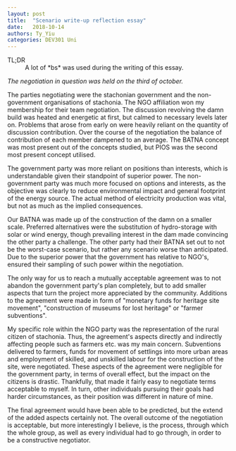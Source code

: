 ```yaml
---
layout: post
title:  "Scenario write-up reflection essay"
date:   2018-10-14
authors: Ty_Yiu
categories: DEV301 Uni 
---
```


<dl>
<dt>
TL;DR
</dt>
<dd>
A lot of *bs* was used during the writing of this essay.
</dd>
</dl> 

*The negotiation in question was held on the third of october.*

The parties negotiating were the stachonian government and the non-government organisations of stachonia.
The NGO affiliation won my membership for their team negotiation.
The discussion revolving the damn build was heated and energetic at first, but calmed to necessary levels later on. 
Problems that arose from early on were heavily reliant on the quantity of discussion contribution. 
Over the course of the negotiation the balance of contribution of each member dampened to an average.
The BATNA concept was most present out of the concepts studied, but PIOS was the second most present concept utilised.

The government party was more reliant on positions than interests, which is understandable given their standpoint of superior power. 
The non-government party was much more focused on options and interests, as the objective was clearly to reduce environmental impact and general footprint of the energy source.
The actual method of electricity production was vital, but not as much as the implied consequences.

Our BATNA was made up of the construction of the damn on a smaller scale. 
Preferred alternatives were the substitution of hydro-storage with solar or wind energy, though prevailing interest in the dam made convincing the other party a challenge.
The other party had their BATNA set out to not be the worst-case scenario, but rather any scenario worse than anticipated.
Due to the superior power that the government has relative to NGO's, ensured their sampling of such power within the negotiation.

The only way for us to reach a mutually acceptable agreement was to not abandon the government party's plan completely, but to add smaller aspects that turn the project more appreciated by the community. 
Additions to the agreement were made in form of "monetary funds for heritage site movement", "construction of museums for lost heritage" or "farmer subventions".

My specific role within the NGO party was the representation of the rural citizen of stachonia. 
Thus, the agreement's aspects directly and indirectly affecting people such as farmers etc. was my main concern.
Subventions delivered to farmers, funds for movement of settlings into more urban areas and employment of skilled, and unskilled labour for the construction of the site, were negotiated.
These aspects of the agreement were negligible for the government party, in terms of overall effect, but the impact on the citizens is drastic.
Thankfully, that made it fairly easy to negotiate terms acceptable to myself. 
In turn, other individuals pursuing their goals had harder circumstances, as their position was different in nature of mine.

The final agreement would have been able to be predicted, but the extend of the added aspects certainly not.
The overall outcome of the negotiation is acceptable, but more interestingly I believe, is the process, through which the whole group, as well as every individual had to go through, in order to be a constructive negotiator.

